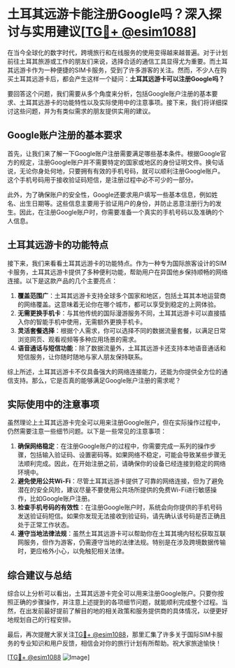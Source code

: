 # 土耳其远游卡能注册Google吗？深入探讨与实用建议[[TG💪+ @esim1088](https://t.me/s/esim1088)]

在当今全球化的数字时代，跨境旅行和在线服务的使用变得越来越普遍。对于计划前往土耳其旅游或工作的朋友们来说，选择合适的通信工具显得尤为重要。而土耳其远游卡作为一种便捷的SIM卡服务，受到了许多游客的关注。然而，不少人在购买土耳其远游卡后，都会产生这样一个疑问：**土耳其远游卡可以注册Google吗？**

要回答这个问题，我们需要从多个角度来分析，包括Google账户注册的基本要求、土耳其远游卡的功能特性以及实际使用中的注意事项。接下来，我们将详细探讨这些问题，并为有类似需求的朋友提供实用的建议。

## Google账户注册的基本要求

首先，让我们来了解一下Google账户注册需要满足哪些基本条件。根据Google官方的规定，注册Google账户并不需要特定的国家或地区的身份证明文件。换句话说，无论你身处何地，只要拥有有效的手机号码，就可以顺利注册Google账户。这个手机号码用于接收验证码短信，是注册过程中必不可少的一部分。

此外，为了确保账户的安全性，Google还要求用户填写一些基本信息，例如姓名、出生日期等。这些信息主要用于验证用户的身份，并防止恶意注册行为的发生。因此，在注册Google账户时，你需要准备一个真实的手机号码以及准确的个人信息。

## 土耳其远游卡的功能特点

接下来，我们来看看土耳其远游卡的功能特点。作为一种专为国际旅客设计的SIM卡服务，土耳其远游卡提供了多种便利功能，帮助用户在异国他乡保持顺畅的网络连接。以下是这款产品的几个主要亮点：

1. **覆盖范围广**：土耳其远游卡支持全球多个国家和地区，包括土耳其本地运营商的网络覆盖。这意味着无论你在哪个城市，都可以享受到稳定的上网体验。
2. **无需更换手机卡**：与其他传统的国际漫游服务不同，土耳其远游卡可以直接插入你的智能手机中使用，无需额外更换手机卡。
3. **灵活套餐选择**：根据个人需求，你可以选择不同的数据流量套餐，以满足日常浏览网页、观看视频等多种应用场景的需求。
4. **语音通话与短信功能**：除了数据流量外，土耳其远游卡还支持本地语音通话和短信服务，让你随时随地与家人朋友保持联系。

综上所述，土耳其远游卡不仅具备强大的网络连接能力，还能为你提供全方位的通信支持。那么，它是否真的能够满足Google账户注册的需求呢？

## 实际使用中的注意事项

虽然理论上土耳其远游卡完全可以用来注册Google账户，但在实际操作过程中，仍然需要注意一些细节问题。以下是一些常见的注意事项：

1. **确保网络稳定**：在注册Google账户的过程中，你需要完成一系列的操作步骤，包括输入验证码、设置密码等。如果网络不稳定，可能会导致某些步骤无法顺利完成。因此，在开始注册之前，请确保你的设备已经连接到稳定的网络环境中。
2. **避免使用公共Wi-Fi**：尽管土耳其远游卡提供了可靠的网络连接，但为了避免潜在的安全风险，建议尽量不要使用公共场所提供的免费Wi-Fi进行敏感操作，比如Google账户注册。
3. **检查手机号码的有效性**：在注册Google账户时，系统会向你提供的手机号码发送验证码短信。如果你发现无法接收到验证码，请先确认该号码是否正确且处于正常工作状态。
4. **遵守当地法律法规**：虽然土耳其远游卡可以帮助你在土耳其境内轻松获取互联网服务，但作为游客，仍需遵守当地的法律法规。特别是在涉及跨境数据传输时，更应格外小心，以免触犯相关法律。

## 综合建议与总结

综合以上分析可以看出，土耳其远游卡完全可以用来注册Google账户。只要你按照正确的步骤操作，并注意上述提到的各项细节问题，就能顺利完成整个过程。当然，在出发前最好提前了解目的地的相关政策和服务提供商的具体情况，以便更好地规划自己的行程安排。

最后，再次提醒大家关注[TG💪+ @esim1088](https://t.me/s/esim1088)，那里汇集了许多关于国际SIM卡服务的专业知识和用户反馈，相信会对你的旅行计划有所帮助。祝大家旅途愉快！

[[TG💪+ @esim1088](https://t.me/s/esim1088) ![Image](https://i.postimg.cc/4NQfJmqS/Snipaste-2025-05-13-00-14-12.png)]